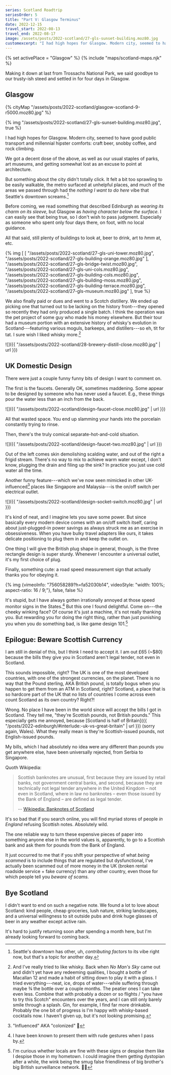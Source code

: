 ```yaml
---
series: Scotland Roadtrip
seriesOrder: 5
title: "Part V: Glasgow Terminus"
date: 2022-12-15
travel_start: 2022-08-13
travel_end: 2022-08-17
image: /assets/posts/2022-scotland/27-gls-sunset-building.moz80.jpg
customexcerpt: "I had high hopes for Glasgow. Modern city, seemed to have good public transport and millennial hipster comforts: craft beer, snobby coffee, and rock climbing."
---
```


<!-- Photo graveyard
"/assets/posts/2022-scotland/27-gls-bridge-across.moz80.jpg",
"/assets/posts/2022-scotland/27-gls-me-troll.moz80.jpg",
"/assets/posts/2022-scotland/27-gls-on-bridge.moz80.jpg",
"/assets/posts/2022-scotland/27-gls-organ.moz80.jpg",
"/assets/posts/2022-scotland/27-gls-sunset-bridge.moz80.jpg",
"/assets/posts/2022-scotland/27-gls-tower.moz80.jpg",
"/assets/posts/2022-scotland/27-gls-water.moz80.jpg",
"/assets/posts/2022-scotland/28-brewery-distill.moz80.jpg",
"/assets/posts/2022-scotland/28-brewery-vat.moz80.jpg",
"/assets/posts/2022-scotland/28-brewery-vats.moz80.jpg",
"/assets/posts/2022-scotland/27-gls-event-center.moz80.jpg",
 -->

<!-- video list
    - [x] scotland-speed-sign         (design)
 -->

{% set activePlace = "Glasgow" %}
{% include "maps/scotland-maps.njk" %}

Making it down at last from Trossachs National Park, we said goodbye to our trusty-ish steed and settled in for four days in Glasgow.

## Glasgow

{% cityMap "/assets/posts/2022-scotland/glasgow-scotland-9-r5000.moz80.jpg" %}

{% img "/assets/posts/2022-scotland/27-gls-sunset-building.moz80.jpg", true %}

I had high hopes for Glasgow. Modern city, seemed to have good public transport and millennial hipster comforts: craft beer, snobby coffee, and rock climbing.

We got a decent dose of the above, as well as our usual staples of parks, art museums, and getting somewhat lost as an excuse to point at architecture.

But something about the city didn't totally click. It felt a bit too sprawling to be easily walkable, the metro surfaced at unhelpful places, and much of the areas we passed through had the _nothing I want to do here_ vibe that Seattle's downtown screams.[^seattle]

Before coming, we read something that described Edinburgh as _wearing its charm on its sleeve,_ but Glasgow as _having character below the surface._ I can easily see that being true, so I don't wish to pass judgment. Especially as someone who spent only four days there, on foot, with no local guidance.

All that said, still plenty of buildings to look at, beer to drink, art to _hmm_ at, etc.

[^seattle]: Seattle's downtown has other, uh, _contributing factors_ to its vibe right now, but that's a topic for another day.

{% img [
    [
        "/assets/posts/2022-scotland/27-gls-uni-tower.moz80.jpg",
        "/assets/posts/2022-scotland/27-gls-building-orange.moz80.jpg"
    ],
    "/assets/posts/2022-scotland/27-gls-bridge-twist.moz80.jpg",
    "/assets/posts/2022-scotland/27-gls-uni-cols.moz80.jpg",
    "/assets/posts/2022-scotland/27-gls-building-cols.moz80.jpg",
    "/assets/posts/2022-scotland/27-gls-building-moss.moz80.jpg",
    "/assets/posts/2022-scotland/27-gls-building-terrace.moz80.jpg",
    "/assets/posts/2022-scotland/27-gls-museum.moz80.jpg"
], true %}

We also finally paid or dues and went to a Scotch distillery. We ended up picking one that turned out to be lacking on the history front---they opened so recently they had only produced a single batch. I think the operation was the pet project of some guy who made his money elsewhere. But their tour had a museum portion with an extensive history of whisky's evolution in Scotland---featuring various moguls, barkeeps, and distillers---so eh, tit for tat. I sure wish I liked whisky more.[^whisky]

[^whisky]: And I've really tried to like whisky. Back when _No Man's Sky_ came out and didn't yet have any redeeming qualities, I bought a bottle of Macallan 12 and made a habit of sitting down to play it with a glass. I tried everything---neat, ice, drops of water---while suffering through maybe ¾ the bottle over a couple months. The peatier ones I can take even less. Combine that with probably a dozen or so flights / "you have to try this Scotch" encounters over the years, and I can still only barely smile through a splash. Gin, for example, I find far more drinkable. Probably the one bit of progress is I'm happy with whisky-based cocktails now. I haven't given up, but it's not looking promising.

![]({{ "/assets/posts/2022-scotland/28-brewery-distill-close.moz80.jpg" | url }})

## UK Domestic Design

There were just a couple funny funny bits of design I want to comment on.

The first is the faucets. Generally OK, sometimes maddening. Some appear to be designed by someone who has never used a faucet. E.g., these things pour the water less than an inch from the back.

![]({{ "/assets/posts/2022-scotland/design-faucet-close.moz80.jpg" | url }})

All that wasted space. You end up slamming your hands into the porcelain constantly trying to rinse.

Then, there's the truly comical separate-hot-and-cold situation.

![]({{ "/assets/posts/2022-scotland/design-faucet-two.moz80.jpg" | url }})

Out of the left comes skin demolishing scalding water, and out of the right a frigid stream. There's no way to mix to achieve warm water except, I don't know, plugging the drain and filing up the sink? In practice you just use cold water all the time.

Another funny feature---which we've now seen mimicked in other UK-influenced[^colonized] places like Singapore and Malaysia---is the on/off switch per electrical outlet.

[^colonized]: "Influenced" AKA "colonized" 😬

![]({{ "/assets/posts/2022-scotland/design-socket-switch.moz80.jpg" | url }})

It's kind of neat, and I imagine lets you save some power. But since basically every modern device comes with an on/off switch itself, caring about  just-plugged-in power savings as always struck me as an exercise in obsessiveness. When you have bulky travel adapters like ours, it takes delicate positioning to plug them in and keep the outlet on.

One thing I will give the British plug shape in general, though, is the three rectangle design is super sturdy. Whenever I encounter a universal outlet, it's my first choice of plug.

Finally, something cute: a road speed measurement sign that actually thanks you for obeying it.

<!-- video: scotland-speed-sign -->
{% img {vimeoInfo: "756058289?h=fa52030b14", videoStyle: "width: 100%; aspect-ratio: 16 / 9;"}, false, false %}

It's stupid, but I have always gotten irrationally annoyed at those speed monitor signs in the States.[^rude] But this one I found delightful. Come on---the cheeky winking face? Of course it's just a machine, it's not really thanking you. But rewarding you for doing the right thing, rather than just punishing you when you do something bad, is like game design 101.[^dys]

[^rude]: I have been known to present them with rude gestures when I pass by.

[^dys]: I'm curious whether locals are fine with these signs or despise them like I despise those in my hometown. I could imagine them getting dystopian after a while, the wink being the smug false friendliness of big brother's big British surveillance network. 🤷‍♂️

## Epilogue: Beware Scottish Currency

I am still in denial of this, but I think I need to accept it. I am out £65 (~$80) because the bills they give you in Scotland aren't legal tender, not even in Scotland.

This sounds impossible, right? The UK is one of the most developed countries, with one of the strongest currencies, on the planet. There is no way that the Pound sterling, AKA British pound, is totally bogus when you happen to get them from an ATM in Scotland, right? Scotland, a place that is so hardcore part of the UK that no lists of countries I come across even count Scotland as its own country? Right?!

Wrong. No place I have been in the world since will accept the bills I got in Scotland. They tell me, "they're Scottish pounds, not British pounds." This especially gets me annoyed, because [Scotland is half of Britain]({{ "/posts/2022-edinburgh/#interlude:-uk-vs-great-britain" | url }}) (sorry again, Wales). What they really mean is they're Scottish-issued pounds, not English-issued pounds.

My bills, which I had absolutely no idea were any different than pounds you get anywhere else, have been universally rejected, from Serbia to Singapore.

Quoth Wikipedia:

> Scottish banknotes are unusual, first because they are issued by retail banks, not government central banks, and second, because they are technically not legal tender anywhere in the United Kingdom – not even in Scotland, where in law no banknotes – even those issued by the Bank of England – are defined as legal tender.
>
> -- [Wikipedia: Banknotes of Scotland](https://en.wikipedia.org/wiki/Banknotes_of_Scotland)

It's so bad that if you search online, you will find myriad stores of people _in England_ refusing Scottish notes. Absolutely wild.

The one reliable way to turn these expensive pieces of paper into something anyone else in the world values is, apparently, to go to a Scottish bank and ask them for pounds from the Bank of England.

It just occurred to me that if you shift your perspective of what _being scammed_ is to include things that are regulated but dysfunctional, I've actually been scammed out of more money in the UK (broken rental roadside service + fake currency) than any other country, even those for which people tell you _beware of scams._

## Bye Scotland

I didn't want to end on such a negative note. We found a lot to love about Scotland: kind people, cheap groceries, lush nature, striking landscapes, and a universal willingness to sit outside pubs and drink huge glasses of beer in any weather except active rain.

It's hard to justify returning soon after spending a month here, but I'm already looking forward to coming back.
